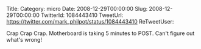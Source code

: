Title: 
Category: micro
Date: 2008-12-29T00:00:00
Slug: 2008-12-29T00:00:00
TwitterId: 1084443410
TweetUrl: https://twitter.com/mark_philpot/status/1084443410
ReTweetUser: 

Crap Crap Crap.  Motherboard is taking 5 minutes to POST.  Can't figure out what's wrong!